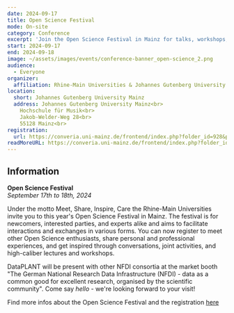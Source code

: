 ```yaml
---
date: 2024-09-17
title: Open Science Festival
mode: On-site
category: Conference
excerpt: 'Join the Open Science Festival in Mainz for talks, workshops, and networking. DataPLANT will be at the NFDI booth. Register now!'
start: 2024-09-17
end: 2024-09-18
image: ~/assets/images/events/conference-banner_open-science_2.png
audience:
  - Everyone
organizer: 
  affiliation: Rhine-Main Universities & Johannes Gutenberg University Mainz
location: 
  short: Johannes Gutenberg University Mainz
  address: Johannes Gutenberg University Mainz<br>
    Hochschule für Musik<br>
    Jakob-Welder-Weg 28<br>
    55128 Mainz<br>
registration:
  url: https://converia.uni-mainz.de/frontend/index.php?folder_id=928&page_id=
readMoreURL: https://converia.uni-mainz.de/frontend/index.php?folder_id=928&page_id=
---
```



## Information

**Open Science Festival**  
*September 17th to 18th, 2024*

Under the motto Meet, Share, Inspire, Care the Rhine-Main Universities invite you to this year's Open Science Festival in Mainz. The festival is for newcomers, interested parties, and experts alike and aims to facilitate interactions and exchanges in various forms. You can now register to meet other Open Science enthusiasts, share personal and professional experiences, and get inspired through conversations, joint activities, and high-caliber lectures and workshops.

DataPLANT will be present with other NFDI consortia at the market booth "The German National Research Data Infrastructure (NFDI) - data as a common good for excellent research, organised by the scientific community". Come say *hello* - we're looking forward to your visit!

Find more infos about the Open Science Festival and the registration [here](https://converia.uni-mainz.de/frontend/index.php?folder_id=928&page_id=)


<!-- the links below are broken, i commented them out ~Kevin F -->

<!-- ## Program

<b>Program Overview Day 1</b>
<img src="https://converia.uni-mainz.de/custom/media/OpenScience/P_Day_1.png" width="359" height="598" style="border:0;" allowfullscreen="" loading="lazy" referrerpolicy="no-referrer-when-downgrade"/>


<b>Program Overview Day 2</b>
<img src="https://converia.uni-mainz.de/custom/media/OpenScience/PO_Day_2.png" width="359" height="598" style="border:0;" allowfullscreen="" loading="lazy" referrerpolicy="no-referrer-when-downgrade"/> -->
